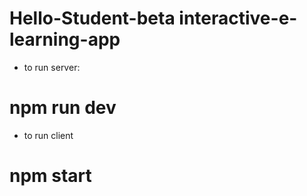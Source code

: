 # Hello-Student-beta interactive-e-learning-app
- to run server:
 # npm run dev
- to run client
 # npm start
